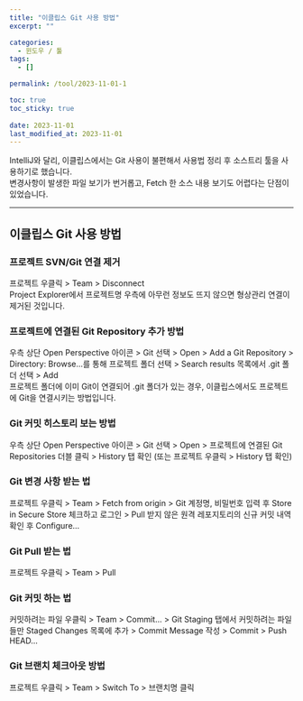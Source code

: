 ```yaml
---
title: "이클립스 Git 사용 방법"
excerpt: ""

categories:
  - 윈도우 / 툴
tags:
  - []

permalink: /tool/2023-11-01-1

toc: true
toc_sticky: true
 
date: 2023-11-01
last_modified_at: 2023-11-01
---
```


IntelliJ와 달리, 이클립스에서는 Git 사용이 불편해서 사용법 정리 후 소스트리 툴을 사용하기로 했습니다.  
변경사항이 발생한 파일 보기가 번거롭고, Fetch 한 소스 내용 보기도 어렵다는 단점이 있었습니다.

---

## 이클립스 Git 사용 방법

### 프로젝트 SVN/Git 연결 제거
프로젝트 우클릭 > Team > Disconnect  
Project Explorer에서 프로젝트명 우측에 아무런 정보도 뜨지 않으면 형상관리 연결이 제거된 것입니다.

### 프로젝트에 연결된 Git Repository 추가 방법
우측 상단 Open Perspective 아이콘 > Git 선택 > Open > Add a Git Repository > Directory: Browse...를 통해 프로젝트 폴더 선택 > Search results 목록에서 .git 폴더 선택 > Add  
프로젝트 폴더에 이미 Git이 연결되어 .git 폴더가 있는 경우, 이클립스에서도 프로젝트에 Git을 연결시키는 방법입니다.

### Git 커밋 히스토리 보는 방법
우측 상단 Open Perspective 아이콘 > Git 선택 > Open > 프로젝트에 연결된 Git Repositories 더블 클릭 > History 탭 확인 (또는 프로젝트 우클릭 > History 탭 확인)

### Git 변경 사항 받는 법
프로젝트 우클릭 > Team > Fetch from origin > Git 계정명, 비밀번호 입력 후 Store in Secure Store 체크하고 로그인 > Pull 받지 않은 원격 레포지토리의 신규 커밋 내역 확인 후 Configure...

### Git Pull 받는 법
프로젝트 우클릭 > Team > Pull

### Git 커밋 하는 법
커밋하려는 파일 우클릭 > Team > Commit... > Git Staging 탭에서 커밋하려는 파일들만 Staged Changes 목록에 추가 > Commit Message 작성 > Commit > Push HEAD...

### Git 브랜치 체크아웃 방법
프로젝트 우클릭 > Team > Switch To > 브랜치명 클릭